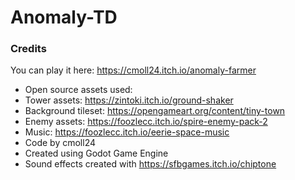 # Anomaly-TD
### Credits
You can play it here: https://cmoll24.itch.io/anomaly-farmer
*  Open source assets used:
  * Tower assets: https://zintoki.itch.io/ground-shaker
  * Background tileset: https://opengameart.org/content/tiny-town​​
  * Enemy assets: https://foozlecc.itch.io/spire-enemy-pack-2
  * Music: https://foozlecc.itch.io/eerie-space-music
* Code by cmoll24
* Created using Godot Game Engine
* Sound effects created with https://sfbgames.itch.io/chiptone
